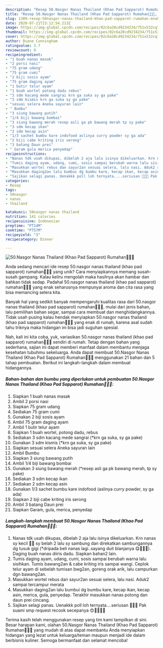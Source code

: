 ```yaml
---
description: "Resep 50.Nasgor Nanas Thailand (Khao Pad Sapparot) Rumahan🍍🍚😍, Enak Banget"
title: "Resep 50.Nasgor Nanas Thailand (Khao Pad Sapparot) Rumahan🍍🍚😍, Enak Banget"
slug: 1309-resep-50nasgor-nanas-thailand-khao-pad-sapparot-rumahan-enak-banget
date: 2020-07-21T23:12:54.213Z
image: https://img-global.cpcdn.com/recipes/02c6a20cd9234234/751x532cq70/50nasgor-nanas-thailand-khao-pad-sapparot-rumahan🍍🍚😍-foto-resep-utama.jpg
thumbnail: https://img-global.cpcdn.com/recipes/02c6a20cd9234234/751x532cq70/50nasgor-nanas-thailand-khao-pad-sapparot-rumahan🍍🍚😍-foto-resep-utama.jpg
cover: https://img-global.cpcdn.com/recipes/02c6a20cd9234234/751x532cq70/50nasgor-nanas-thailand-khao-pad-sapparot-rumahan🍍🍚😍-foto-resep-utama.jpg
author: Duane Cunningham
ratingvalue: 3.7
reviewcount: 9
recipeingredient:
- "1 buah nanas masak"
- "2 porsi nasi"
- "75 gram udang"
- "75 gram cumi"
- "2 biji sosis ayam"
- "75 gram daging ayam"
- "1 butir telur ayam"
- "1 buah wortel potong dadu rebus"
- "3 sdm kacang mede sangrai krn ga suka sy ga pake"
- "3 sdm kismis krn ga suka sy ga pake"
- "sesuai selera Aneka sayuran lain"
- " Bumbu"
- "3 siung bawang putih"
- "1/4 biji bawang bombai"
- "3 siung bawang merah resep asli ga pk bawang merah tp sy pake"
- "3 sdm kecap ikan"
- "2 sdm kecap asin"
- "1/3 sachet bumbu kare indofood aslinya curry powder sy ga ada"
- "2 biji cabe kriting iris serong"
- "3 batang Daun prei"
- " Garam gula merica penyedap"
recipeinstructions:
- "Nanas tdk usah dikupas, dibelah 2 aja lalu isinya dikeluarkan. Krn nanas sy kecil 🤭🍍 sy belah 2 lalu sy sambung dan direkatkan sambungannya dg tusuk gigi (*dripada beli nanas lagi..sayang duit blanjanya 😋✌🏻🙏). Daging buah nanas diiris dadu. Siapkan bahan2 lain."
- "Tumis daging ayam, udang, cumi, sosis sampai berubah warna lalu sisihkan. Tumis bawang2an &amp; cabe kriting iris sampai wangi. Ceplok telur ayam di sebelah tumisan bwg2an, goreng orak arik, lalu campurkan dgn bawang2an."
- "Masukkan wortel rebus dan sayur2an sesuai selera, lalu nasi. Aduk2 sampai tercampur merata"
- "Masukkan daging2an lalu bumbui dg bumbu kare, kecap ikan, kecap asin, merica, gula, penyedap. Terakhir masukkan nanas potong dan daun prei cincang."
- "Sajikan selagi panas. Uenakkk poll loh ternyata....seriusan 🍍🤭💕 Pak suami smp request recook secepanya 😍👍🏻👌🏻"
categories:
- Resep
tags:
- 50nasgor
- nanas
- thailand

katakunci: 50nasgor nanas thailand 
nutrition: 141 calories
recipecuisine: Indonesian
preptime: "PT14M"
cooktime: "PT57M"
recipeyield: "3"
recipecategory: Dinner

---
```



![50.Nasgor Nanas Thailand (Khao Pad Sapparot) Rumahan🍍🍚😍](https://img-global.cpcdn.com/recipes/02c6a20cd9234234/751x532cq70/50nasgor-nanas-thailand-khao-pad-sapparot-rumahan🍍🍚😍-foto-resep-utama.jpg)

Anda sedang mencari ide resep 50.nasgor nanas thailand (khao pad sapparot) rumahan🍍🍚😍 yang unik? Cara menyiapkannya memang susah-susah gampang. Kalau keliru mengolah maka hasilnya akan hambar dan bahkan tidak sedap. Padahal 50.nasgor nanas thailand (khao pad sapparot) rumahan🍍🍚😍 yang enak seharusnya mempunyai aroma dan cita rasa yang bisa memancing selera kita.

Banyak hal yang sedikit banyak mempengaruhi kualitas rasa dari 50.nasgor nanas thailand (khao pad sapparot) rumahan🍍🍚😍, mulai dari jenis bahan, lalu pemilihan bahan segar, sampai cara membuat dan menghidangkannya. Tidak usah pusing kalau hendak menyiapkan 50.nasgor nanas thailand (khao pad sapparot) rumahan🍍🍚😍 yang enak di rumah, karena asal sudah tahu triknya maka hidangan ini bisa jadi suguhan spesial.




Nah, kali ini kita coba, yuk, variasikan 50.nasgor nanas thailand (khao pad sapparot) rumahan🍍🍚😍 sendiri di rumah. Tetap dengan bahan yang sederhana, sajian ini dapat memberi manfaat dalam membantu menjaga kesehatan tubuhmu sekeluarga. Anda dapat membuat 50.Nasgor Nanas Thailand (Khao Pad Sapparot) Rumahan🍍🍚😍 menggunakan 21 bahan dan 5 tahap pembuatan. Berikut ini langkah-langkah dalam membuat hidangannya.

<!--inarticleads1-->

##### Bahan-bahan dan bumbu yang diperlukan untuk pembuatan 50.Nasgor Nanas Thailand (Khao Pad Sapparot) Rumahan🍍🍚😍:

1. Siapkan 1 buah nanas masak
1. Ambil 2 porsi nasi
1. Siapkan 75 gram udang
1. Sediakan 75 gram cumi
1. Gunakan 2 biji sosis ayam
1. Ambil 75 gram daging ayam
1. Ambil 1 butir telur ayam
1. Siapkan 1 buah wortel, potong dadu, rebus
1. Sediakan 3 sdm kacang mede sangrai (*krn ga suka, sy ga pake)
1. Gunakan 3 sdm kismis (*krn ga suka, sy ga pake)
1. Siapkan sesuai selera Aneka sayuran lain
1. Ambil  Bumbu
1. Siapkan 3 siung bawang putih
1. Ambil 1/4 biji bawang bombai
1. Gunakan 3 siung bawang merah (*resep asli ga pk bawang merah, tp sy pake)
1. Sediakan 3 sdm kecap ikan
1. Sediakan 2 sdm kecap asin
1. Gunakan 1/3 sachet bumbu kare indofood (aslinya curry powder, sy ga ada)
1. Siapkan 2 biji cabe kriting iris serong
1. Ambil 3 batang Daun prei
1. Siapkan  Garam, gula, merica, penyedap




<!--inarticleads2-->

##### Langkah-langkah membuat 50.Nasgor Nanas Thailand (Khao Pad Sapparot) Rumahan🍍🍚😍:

1. Nanas tdk usah dikupas, dibelah 2 aja lalu isinya dikeluarkan. Krn nanas sy kecil 🤭🍍 sy belah 2 lalu sy sambung dan direkatkan sambungannya dg tusuk gigi (*dripada beli nanas lagi..sayang duit blanjanya 😋✌🏻🙏). Daging buah nanas diiris dadu. Siapkan bahan2 lain.
1. Tumis daging ayam, udang, cumi, sosis sampai berubah warna lalu sisihkan. Tumis bawang2an &amp; cabe kriting iris sampai wangi. Ceplok telur ayam di sebelah tumisan bwg2an, goreng orak arik, lalu campurkan dgn bawang2an.
1. Masukkan wortel rebus dan sayur2an sesuai selera, lalu nasi. Aduk2 sampai tercampur merata
1. Masukkan daging2an lalu bumbui dg bumbu kare, kecap ikan, kecap asin, merica, gula, penyedap. Terakhir masukkan nanas potong dan daun prei cincang.
1. Sajikan selagi panas. Uenakkk poll loh ternyata....seriusan 🍍🤭💕 Pak suami smp request recook secepanya 😍👍🏻👌🏻




Terima kasih telah menggunakan resep yang tim kami tampilkan di sini. Besar harapan kami, olahan 50.Nasgor Nanas Thailand (Khao Pad Sapparot) Rumahan🍍🍚😍 yang mudah di atas dapat membantu Anda menyiapkan hidangan yang lezat untuk keluarga/teman maupun menjadi ide dalam berbisnis kuliner. Semoga bermanfaat dan selamat mencoba!
